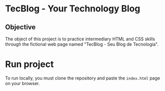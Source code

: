 # TecBlog - Your Technology Blog

## Objective

The object of this project is to practice intermediary HTML and CSS skills through the fictional web page named "TecBlog - Seu Blog de Tecnologia".

# Run project

To run locally, you must clone the repository and paste the `index.html` page on your browser.
